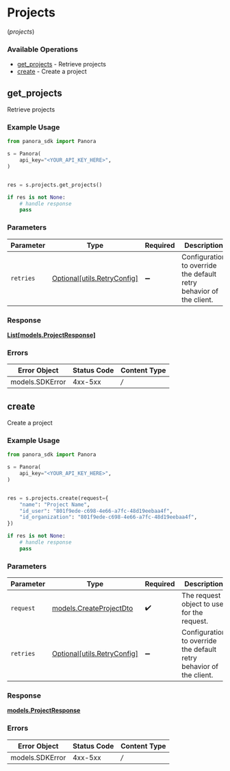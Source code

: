 # Projects
(*projects*)

### Available Operations

* [get_projects](#get_projects) - Retrieve projects
* [create](#create) - Create a project

## get_projects

Retrieve projects

### Example Usage

```python
from panora_sdk import Panora

s = Panora(
    api_key="<YOUR_API_KEY_HERE>",
)


res = s.projects.get_projects()

if res is not None:
    # handle response
    pass

```

### Parameters

| Parameter                                                           | Type                                                                | Required                                                            | Description                                                         |
| ------------------------------------------------------------------- | ------------------------------------------------------------------- | ------------------------------------------------------------------- | ------------------------------------------------------------------- |
| `retries`                                                           | [Optional[utils.RetryConfig]](../../models/utils/retryconfig.md)    | :heavy_minus_sign:                                                  | Configuration to override the default retry behavior of the client. |


### Response

**[List[models.ProjectResponse]](../../models/.md)**
### Errors

| Error Object    | Status Code     | Content Type    |
| --------------- | --------------- | --------------- |
| models.SDKError | 4xx-5xx         | */*             |

## create

Create a project

### Example Usage

```python
from panora_sdk import Panora

s = Panora(
    api_key="<YOUR_API_KEY_HERE>",
)


res = s.projects.create(request={
    "name": "Project Name",
    "id_user": "801f9ede-c698-4e66-a7fc-48d19eebaa4f",
    "id_organization": "801f9ede-c698-4e66-a7fc-48d19eebaa4f",
})

if res is not None:
    # handle response
    pass

```

### Parameters

| Parameter                                                           | Type                                                                | Required                                                            | Description                                                         |
| ------------------------------------------------------------------- | ------------------------------------------------------------------- | ------------------------------------------------------------------- | ------------------------------------------------------------------- |
| `request`                                                           | [models.CreateProjectDto](../../models/createprojectdto.md)         | :heavy_check_mark:                                                  | The request object to use for the request.                          |
| `retries`                                                           | [Optional[utils.RetryConfig]](../../models/utils/retryconfig.md)    | :heavy_minus_sign:                                                  | Configuration to override the default retry behavior of the client. |


### Response

**[models.ProjectResponse](../../models/projectresponse.md)**
### Errors

| Error Object    | Status Code     | Content Type    |
| --------------- | --------------- | --------------- |
| models.SDKError | 4xx-5xx         | */*             |
